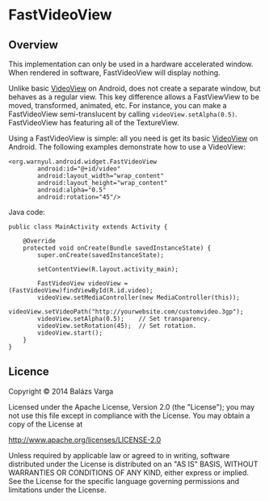 # FastVideoView
## Overview

This implementation can only be used in a hardware accelerated window. When rendered in software, FastVideoView will display nothing.

Unlike basic [VideoView](http://developer.android.com/reference/android/widget/VideoView.html) on Android, does not create a separate window, but behaves as a regular view. This key difference allows a FastViewView to be moved, transformed, animated, etc. For instance, you can make a FastVideoView semi-translucent by calling `videoView.setAlpha(0.5)`. FastVideoView has featuring all of the TextureView.

Using a FastVideoView is simple: all you need is get its basic [VideoView](http://developer.android.com/reference/android/widget/VideoView.html) on Android. The following examples demonstrate how to use a VideoView:

    <org.warnyul.android.widget.FastVideoView
            android:id="@+id/video"
            android:layout_width="wrap_content"
            android:layout_height="wrap_content"
            android:alpha="0.5"
            android:rotation="45"/>

Java code:

    public class MainActivity extends Activity {
        
        @Override
        protected void onCreate(Bundle savedInstanceState) {
            super.onCreate(savedInstanceState);

            setContentView(R.layout.activity_main);

            FastVideoView videoView = (FastVideoView)findViewById(R.id.video);
            videoView.setMediaController(new MediaController(this));
            videoView.setVideoPath("http://yourwebsite.com/customvideo.3gp");
            videoView.setAlpha(0.5);    // Set transparency.
            videoView.setRotation(45);  // Set rotation.
            videoView.start();
        }
    }

## Licence
Copyright © 2014 Balázs Varga

Licensed under the Apache License, Version 2.0 (the "License");
you may not use this file except in compliance with the License.
You may obtain a copy of the License at
 
http://www.apache.org/licenses/LICENSE-2.0

Unless required by applicable law or agreed to in writing, software
distributed under the License is distributed on an "AS IS" BASIS,
WITHOUT WARRANTIES OR CONDITIONS OF ANY KIND, either express or implied.
See the License for the specific language governing permissions and
limitations under the License.